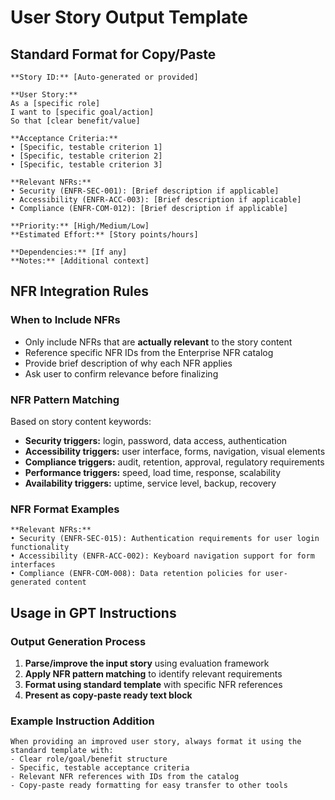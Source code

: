 # User Story Output Template

## Standard Format for Copy/Paste

```
**Story ID:** [Auto-generated or provided]

**User Story:**
As a [specific role]
I want to [specific goal/action]
So that [clear benefit/value]

**Acceptance Criteria:**
• [Specific, testable criterion 1]
• [Specific, testable criterion 2]
• [Specific, testable criterion 3]

**Relevant NFRs:**
• Security (ENFR-SEC-001): [Brief description if applicable]
• Accessibility (ENFR-ACC-003): [Brief description if applicable]
• Compliance (ENFR-COM-012): [Brief description if applicable]

**Priority:** [High/Medium/Low]
**Estimated Effort:** [Story points/hours]

**Dependencies:** [If any]
**Notes:** [Additional context]
```

## NFR Integration Rules

### When to Include NFRs
- Only include NFRs that are **actually relevant** to the story content
- Reference specific NFR IDs from the Enterprise NFR catalog
- Provide brief description of why each NFR applies
- Ask user to confirm relevance before finalizing

### NFR Pattern Matching
Based on story content keywords:
- **Security triggers:** login, password, data access, authentication
- **Accessibility triggers:** user interface, forms, navigation, visual elements  
- **Compliance triggers:** audit, retention, approval, regulatory requirements
- **Performance triggers:** speed, load time, response, scalability
- **Availability triggers:** uptime, service level, backup, recovery

### NFR Format Examples
```
**Relevant NFRs:**
• Security (ENFR-SEC-015): Authentication requirements for user login functionality
• Accessibility (ENFR-ACC-002): Keyboard navigation support for form interfaces
• Compliance (ENFR-COM-008): Data retention policies for user-generated content
```

## Usage in GPT Instructions

### Output Generation Process
1. **Parse/improve the input story** using evaluation framework
2. **Apply NFR pattern matching** to identify relevant requirements
3. **Format using standard template** with specific NFR references
4. **Present as copy-paste ready text block**

### Example Instruction Addition
```
When providing an improved user story, always format it using the standard template with:
- Clear role/goal/benefit structure
- Specific, testable acceptance criteria
- Relevant NFR references with IDs from the catalog
- Copy-paste ready formatting for easy transfer to other tools
```
